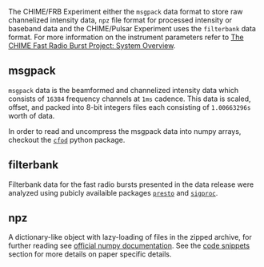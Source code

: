 The CHIME/FRB Experiment either the `msgpack` data format to store raw channelized intensity data, `npz` file format for processed intensity or baseband data and the CHIME/Pulsar Experiment uses the `filterbank` data format.
For more information on the instrument parameters refer to [The CHIME Fast Radio Burst Project: System Overview](https://arxiv.org/pdf/1803.11235.pdf). 

## msgpack
`msgpack` data is the beamformed and channelized intensity data which consists of `16384` frequency channels at `1ms` cadence. This data is scaled, offset, and packed into 8-bit integers files each consisting of `1.00663296s` worth of data. 

In order to read and uncompress the msgpack data into numpy arrays, checkout the [`cfod`](https://github.com/chime-frb-open-data/chime-frb-open-data) python package.

## filterbank
Filterbank data for the fast radio bursts presented in the data release were analyzed using pubicly availaible packages [`presto`](https://www.cv.nrao.edu/~sransom/presto/) and [`sigproc`](http://sigproc.sourceforge.net).

## npz
A dictionary-like object with lazy-loading of files in the zipped archive, for further reading see [official numpy documentation](https://numpy.org/doc/stable/reference/generated/numpy.load.html). See the [code snippets](code.md) section for more details on paper specific details.